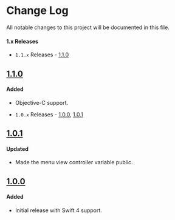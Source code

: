 # Change Log
All notable changes to this project will be documented in this file.

#### 1.x Releases
- `1.1.x` Releases - [1.1.0](#110)

## [1.1.0](https://github.com/skladek/SKMenuDrawerViewController/releases/tag/1.1.0)

#### Added
- Objective-C support.

- `1.0.x` Releases - [1.0.0](#100), [1.0.1](#101)

## [1.0.1](https://github.com/skladek/SKMenuDrawerViewController/releases/tag/1.0.1)

#### Updated
- Made the menu view controller variable public.

## [1.0.0](https://github.com/skladek/SKMenuDrawerViewController/releases/tag/1.0.0)

#### Added
- Initial release with Swift 4 support.